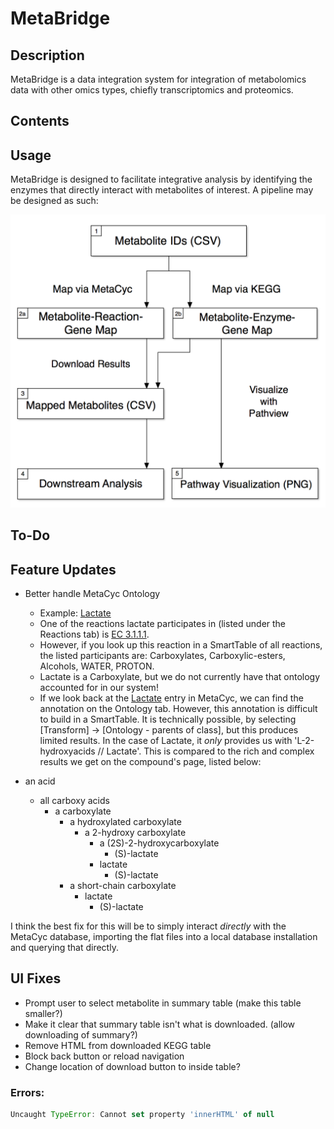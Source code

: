 # MetaBridge


## Description
MetaBridge is a data integration system for integration of metabolomics data with other omics types, chiefly transcriptomics and proteomics.

## Contents


## Usage
MetaBridge is designed to facilitate integrative analysis by identifying the enzymes that directly interact with metabolites of interest. A pipeline may be designed as such:

![Pipeline Schema](./schema.png)

## To-Do

## Feature Updates
- Better handle MetaCyc Ontology
  + Example: [Lactate](https://metacyc.org/compound?orgid=META&id=L-LACTATE#tab=ONT)
  + One of the reactions lactate participates in (listed under the Reactions tab) is [EC 3.1.1.1](https://metacyc.org/META/NEW-IMAGE?type=REACTION&object=CARBOXYLESTERASE-RXN). 
  + However, if you look up this reaction in a SmartTable of all reactions, the listed participants are: Carboxylates, Carboxylic-esters, Alcohols, WATER, PROTON. 
  + Lactate is a Carboxylate, but we do not currently have that ontology accounted for in our system! 
  + If we look back at the [Lactate](https://metacyc.org/compound?orgid=META&id=L-LACTATE#tab=ONT) entry in MetaCyc, we can find the annotation on the Ontology tab. However, this annotation is difficult to build in a SmartTable. It is technically possible, by selecting [Transform] -> [Ontology - parents of class], but this produces limited results. In the case of Lactate, it *only* provides us with 'L-2-hydroxyacids // Lactate'. This is compared to the rich and complex results we get on the compound's page, listed below:

- an acid
  - all carboxy acids
    - a carboxylate
      - a hydroxylated carboxylate
        - a 2-hydroxy carboxylate
          - a (2S)-2-hydroxycarboxylate
            - (S)-lactate
          - lactate
            - (S)-lactate
      - a short-chain carboxylate
        - lactate
          - (S)-lactate

I think the best fix for this will be to simply interact *directly* with the MetaCyc database, importing the flat files into a local database installation and querying that directly. 
 

## UI Fixes
- Prompt user to select metabolite in summary table (make this table smaller?)
- Make it clear that summary table isn't what is downloaded. (allow downloading of summary?)
- Remove HTML from downloaded KEGG table
- Block back button or reload navigation
- Change location of download button to inside table?


### Errors:

```js
Uncaught TypeError: Cannot set property 'innerHTML' of null
```